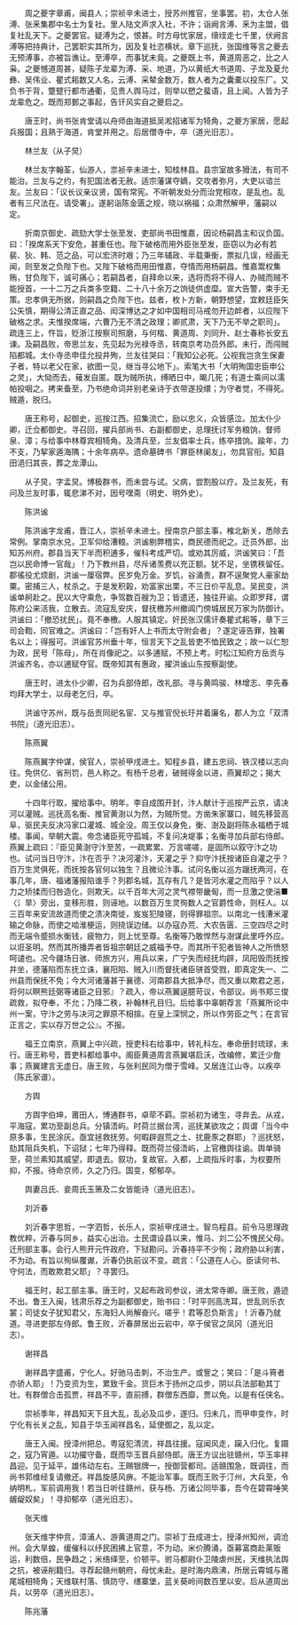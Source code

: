 <!-- { "loadSidebar": true } -->
　　周之夔字章甫，闽县人；崇祯辛未进士，授苏州推官，坐事罢。初，太仓人张溥、张釆集郡中名士为复社。里人陆文声求入社，不许；诣阙言溥、釆为主盟，倡复社乱天下。之夔罢官。疑溥为之，恨甚。时方母忧家居，缞绖走七千里，伏阙言溥等把持典计，己罢职实其所为，因及复社恣横状。章下巡抚，张国维等言之夔去无预溥事，亦被旨谯让。至溥卒，而事犹未竟。之夔既上书，黄道周恶之，比之人枭。之夔憾道周甚，疑陈子龙辈为溥、采、地道，乃以黄纸大书道周、子龙及夏允彝、吴伟业、瞿式耜数又人名，云溥、采辇金数万，数人者为之囊橐以投东厂。又负书于背，蹩躄行都市通衢，见贵人舆马过，则举以愬之蜚语，且上闻。人皆为子龙辈危之。既而郑鄤之事起，告讦风实自之夔启之。

　　唐王时，尚书张肯堂请以舟师由海道抵吴淞招诸军为犄角，之夔方家居，愿起兵报国；且熟于海道，肯堂并用之。后居僧寺中，卒（道光旧志）。

　　林兰友（从子炅）

　　林兰友字翰荃，仙游人，祟祯辛未进士，知桂林县。县宗室故多猾法，有司不能治。兰友与之约，有犯国法者无赦。适宗藩谋夺嫡，交攻者弥月，大吏以谘兰友。兰友曰：「议长议亲议贤，国有常宪。不听朝发处分而治党相攻，是乱也。乱者有三尺法在。请受署」。遂躬诣陈金匮之规，晓以祸福；众肃然解甲，藩嗣以定。

　　折南京御史、疏劾大学士张至发、吏部尚书田惟嘉，因论杨嗣昌主和议负国。曰：「揆席系天下安危，甚重任也。陛下破格而用外臣张至发，臣窃以为必有若裴、狄、韩、范之品，可以宏济时艰；乃三年辅政、半载秉衡，票拟几误，经画无闻，则至发之负陛下也。又陛下破格而用田惟嘉，夺情而用杨嗣昌。惟嘉鬻权集贿，甘负陛下，诚可痛心；若嗣昌者，自拜命以来，选将而将不得人、办贼而贼不能授首，一十二万之兵类多空籍、二十八十余万之饷徒供虚糜。宣大告警，束手无策。忠孝俱无所据，则嗣昌之负陛下也。兹者，枚卜方新，朝野想望，宜敕廷臣矢公矢慎，期得公清正直之品、闳深博达之才如中国相司马戒勿开边衅者，以应陛下破格之求。夫惟揆席端，六曹乃无不清之政理；卿贰肃，天下乃无不举之职司」。疏连三上，忤旨，贬浙江按察司照磨，与何楷、黄道周、刘同升、赵士春称长安五谏。及嗣昌败，帝思兰友，先见起为光禄寺丞，转南京考功员外郎。未行，而闯贼陷都城。太仆寺丞申佳允投井殉，兰友往哭曰：「我知公必死。公视我岂贪生保妻子者，特以老父在家，欲图一见，继当寻公地下」。索笔大书「大明殉国忠臣申公之灵」，大恸而去，薙发自匿。既为贼所执，缚晒日中，暍几死；有道士乘间以濡帕投咽之。拷来备至，乃书绝命词并别老亲诗于衣带遂投缳；为守者觉，不得死。贼遁，脱归。

　　唐王称号，起御史，巡按江西。招集流亡，励以忠义，众皆感泣。加太仆少卿，迁佥都御史。寻召回，擢兵部尚书、右副都御史，总理抚讨军务粮饷，督师泉、漳；与给事中林尊宾相犄角。及清兵至，兰友倡率士兵，练卒措饷。踰年，力不支，乃挈家遁海隅；十余年病卒。遗命墓碑书「罪臣林阑友」，勿具官衔。知县田浥归其丧，葬之龙潭山。

　　从子炅，字孟炅。博极群书，而未尝与试。父病，尝割股以疗。及兰友死，有问及兰友时事，辄悲涕不对，因号嘿斋（明史、明外史）。

　　陈洪谧

　　陈洪谧字龙甫，晋江人，崇祯辛未进士。授南京户部主事，榷北新关，悉除去常例。掌南京水兑，卫军仰给漕粮。洪谧剔弊稽实，商民德而祀之。迁员外郎，出知苏州府。郡县当天下半而积逋多，催科考成严切。或劝其厉威，洪谧笑曰：「吾岂以民命博一官哉」！乃下教州县，尽斥诸羡费以充正额。犹不足，坐镌秩留任。郡徭役尤烦剧，洪谧一厘宿弊。民岁免万金。岁饥，谷涌贵，群不逞聚党人豪家劫粟。密捕三人，杖杀之。于是发积榖，劝富家出栗，不三日价平乱息。吴民变，洪谧单舸赴之。民以大守乘危，争驾数百艘为卫；皆遣还，独往开谕。众即罗拜，谓陈府公来活我，立散去。流寇乱安庆，督抚檄苏州撤阊门傍城居民万家为防御计。洪谧曰：「撤恐扰民」。竟不奉檄。人服其镇定。奸民张汉儒讦奏瞿式耜等，章下三司会鞫，同官难之。洪谧曰：「岂有奸人上书而太守附会者」？遂定诬告罪，独署名以上；得报可。洪谧官苏州垂十年，恒言天下之乱皆吏不恤民致之；故一以仁恕为政，民号「陈母」，所在肖像祀之。以多逋赋，不预上考。时松江知府方岳贡与洪谧齐名，亦以逋赋夺官。既帝知其有惠政，擢洪谧山东按察副使。

　　唐王时，进太仆少卿，召为兵部侍郎，改礼部。寻与黄鸣骏、林增志、李先春均拜大学士，以母老乞归，卒。

　　洪谧守苏州，既与岳贡同祀名宦、又与推官倪长玗并着廉名，郡人为立「双清书院」（道光旧志）。

　　陈燕翼

　　陈燕翼字仲谋，侯官人，崇祯甲戌进土。知程乡县，建五忠祠、铁汉楼以志向往。免供亿、省刑罚，邑人称之。有杨千总者，破贼得金以进，燕翼却之；揭大吏，以金储公用。

　　十四年行取，擢给事中。明年。李自成围开封，汴人献计于巡按严云京，请决河以灌贼。巡抚高名衡、推官黄澍以为然，为贼所觉。方凿朱家寨口，贼先移营高阜，驱民夫反决冯家口灌城、城全没。周王仅以身免，衡、澍及副将陈永福栖于城楼。事闻，举朝大震。帝念诸臣死守孤城，不复问决堤事；名衡寻加兵部右侍郎。燕翼上疏曰：『臣见黄澍守汴至苦，一疏累累、万言嗟嗟，是固所以叙守汴之功也。试问当日守汴，汴在否乎？决河灌汴，天灌之乎？抑守汴抚按诸臣自灌之乎？百万生灵俱死，而抚按各官何以独生？且微论汴事。试问名衡以巡方躐抚两河，在事几年，唐、福诸藩报陷谁手？列郡名城，瓦存有几？是皆河水灌之而陷乎？以人力之矫揉而归咎造化，则欺天。以千百年大河之灵气襟带畿甸，而一旦激之使湍■〈氵旱〉旁出，变移形胜，则诬地。以数百万生灵徇数人之官爵性命，则枉人。以三百年来安流故道而使之溃决南徙，岌岌犯陵寝，则得罪祖宗。以南北一线漕米灌输之命脉，而使之啮淮梗运，则挠误边储。以办寇办荒、大农告匮、三空四尽之时而无端令蹙损水衡钱，疲物力，则上忧至尊。名衡等乃敢悍然与澍谋此里呼外应。以诳圣明。然而其所播弄者皆祖宗朝廷之威福予夺。而其所干犯者皆神人之所愤怒呵谴也。况今疆场日骇、师旅方兴，用兵以来，广宁失而经抚均辟，凤阳毁而抚按并坐，德藩陷而东抚立诛，襄阳陷、贼入川而督抚诸臣骈首受戮，即真定失一、二州县而保抚不免；今大河诸藩甚于襄德、河南郡县大抵净尽，而又重以欺君之恶，将何以瞑熊廷弼等诸臣之目邪』？疏入，帝以燕翼逞臆苛议，令部议。尚书郑三俊疏救，拟夺奉，不允；乃降二秩，补翰林孔目归。后给事中辜朝荐言「燕翼所论中州一案，守汴之劳与决河之罪原不相揜。在皇上深悯之，所以作劳臣之气；在言官正言之，实以存万世之公』。不报。

　　福王立南京，燕翼上中兴疏，授吏科右给事中，转礼科左。奉命册封琉球，未行。唐王称号，晋吏科都给事中。阁臣黄道周言燕翼堪启沃，改编修，累迁少詹事；燕翼建言无虚日。唐王败，与张利民同为僧于雪峰。又居连江山寺。以疾卒（陈氏家谱）。

　　方舆

　　方舆字伯坤，莆田人，博通群书，卓荦不羁。崇祯初为诸生，寻弃去。从戎，平海寇，累功至副总兵。分镇浯屿。时荷兰据台湾，巡抚某欲攻之；舆谓「当今中原多事，生民涂灰。亟宜拯救抚劳。何暇辟遐荒之土、扰鹿豕之群耶」？巡抚怒，劾其阻兵失机，下诏狱；七年乃得释。既而荷兰侵浯屿，上官檄舆往谕。舆单骑至，荷兰素知其威望，即退去。叙功，复故官。入都，上疏指斥时事，为权要所抑，不报。待命京师，久之乃归。国变，郁郁卒。

　　舆妻吕氏、妾周氏玉箫及二女皆能诗（道光旧志）。

　　刘沂春

　　刘沂春字思哲，一字泗哲，长乐人，崇祯甲戌进士。智鸟程县。前令马思理政教优粹，沂春与同乡，益实心出治。士民谓设县以来，惟马、刘二公不愧民父母。迁刑部主事。会行人熊开元忤政府，下狱勘问。沂春持平不少徇；政府胁以利害，不为动。有旨以徇纵覆谳，沂春仍执前议不变。疏言：「公道在人心。臣读何书、守何法，而敢欺君父耶」？寻罢归。

　　福王时，起工部主事。唐王时，又起布政司参议，进太常寺卿。唐王败，遁迹不出。鲁王入闽，钱肃乐荐之为副都御史，贻书曰：「时平则高洗耳，世乱则乐衣裳；司徒女子犹知君父，东海妇人尚解奋兴。嗟乎！君等忍负斯言」！沂春乃就道。寻进吏部左侍郎。鲁王败，沂春屏居出云岩中，卒于侯官之凤冈（道光旧志）。

　　谢祥昌

　　谢祥昌字盛甫，宁化人。好驰马击刺，不治生产。或訾之；笑曰：「是斗筲者亦骄人耶」！乃变资为生，累致千金。货巨木于扬州之瓜步，阴以兵法部勒其丁壮。有群僧合击孤贾，祥昌不平，直前搏，群僧东西靡，贾以免。以是有任侠名。

　　崇祯季年，祥昌知天下且大乱，乱必及瓜步，遂归。归未几，而甲申变作，时宁化有长关之乱，知县于华玉闻祥昌名，延使御之，乱以定。

　　唐王入闽。授漳州把总。粤寇犯清流，祥昌往援。寇闻风走，躏入归化。复蹑之，寇乃宵遁。以功擢守备，既而华玉晋兵部侍郎。唐王方议出驻赣州，华玉率祥昌迎。见于延平，雄伟动左右。王赐银牌一，授御营都司。适赣围急，既调往，而尚书郭维经复请撤还。祥昌旋感风痹。不能治军事。既而王败于汀州，大兵至，令纳明札，军前调用我！若当日听往赣州，获与杨、万诸公同毕事，吾今在碧霄唾笑龌龊奴矣」！寻抑郁卒（道光旧志）。

　　张天维

　　张天维字仲贲，漳浦人、游黄道周之门。崇祯丁丑成进士，授泽州知州，调沧州。会大旱蝗，缓催科以纾民困拂上官意，不为动。米价腾涌，亟募富商赴莱贩运，利数倍，民争趋之；米络绎至，价顿平。驸马都尉仆卫陵虐州民，天维执法舆之抗，被诬削籍归。寻荐起赣州朝府，母忧未赴。是时海内鼎沸，所居云霄城与莆尾城相犄角；天维联村落、慎防守、缮寨堡，蓝关葵岭间数百里以安。后从道周出兵，以劳卒（道光旧志）。

　　陈兆藩

